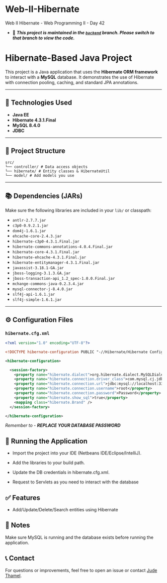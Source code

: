 
# Web-II-Hibernate

Web II Hibernate - Web Programming II - Day 42

- 📌 ***This project is maintained in the [`backend`](https://github.com/NetBeans-Projects/Web-II-Hibernate/tree/backend) branch. Please switch to that branch to view the code.***

# Hibernate-Based Java Project

This project is a Java application that uses the **Hibernate ORM framework** to interact with a **MySQL** database. It demonstrates the use of Hibernate with connection pooling, caching, and standard JPA annotations.

---

## 🔧 Technologies Used

- **Java EE**
- **Hibernate 4.3.1.Final**
- **MySQL 8.4.0**
- **JDBC**

---

## 📁 Project Structure

```directory
src/
└── controller/ # Data access objects
└── hibernate/ # Entity classes & HibernateUtil
└── model/ # Add models you use
```

---

## 📚 Dependencies (JARs)

Make sure the following libraries are included in your `lib/` or classpath:

- `antlr-2.7.7.jar`
- `c3p0-0.9.2.1.jar`
- `dom4j-1.6.1.jar`
- `ehcache-core-2.4.3.jar`
- `hibernate-c3p0-4.3.1.Final.jar`
- `hibernate-commons-annotations-4.0.4.Final.jar`
- `hibernate-core-4.3.1.Final.jar`
- `hibernate-ehcache-4.3.1.Final.jar`
- `hibernate-entitymanager-4.3.1.Final.jar`
- `javassist-3.18.1-GA.jar`
- `jboss-logging-3.1.3.GA.jar`
- `jboss-transaction-api_1.2_spec-1.0.0.Final.jar`
- `mchange-commons-java-0.2.3.4.jar`
- `mysql-connector-j-8.4.0.jar`
- `slf4j-api-1.6.1.jar`
- `slf4j-simple-1.6.1.jar`

---

## ⚙️ Configuration Files

### `hibernate.cfg.xml`

```xml
<?xml version="1.0" encoding="UTF-8"?>

<!DOCTYPE hibernate-configuration PUBLIC "-//Hibernate/Hibernate Configuration DTD 3.0//EN" "http://hibernate.sourceforge.net/hibernate-configuration-3.0.dtd">

<hibernate-configuration>

  <session-factory>
    <property name="hibernate.dialect">org.hibernate.dialect.MySQLDialect</property>
    <property name="hibernate.connection.driver_class">com.mysql.cj.jdbc.Driver</property>
    <property name="hibernate.connection.url">jdbc:mysql://localhost:3306/web_ii_hibernate?useSSL=false</property>
    <property name="hibernate.connection.username">root</property>
    <property name="hibernate.connection.password">Password</property>
    <property name="hibernate.show_sql">true</property>
    <mapping class="hibernate.Brand" />
  </session-factory>

</hibernate-configuration>

```

*Remember to - **REPLACE YOUR DATABASE PASSWORD***

## 🚀 Running the Application

* Import the project into your IDE (Netbeans IDE/Eclipse/IntelliJ).

* Add the libraries to your build path.

* Update the DB credentials in hibernate.cfg.xml.

* Request to Servlets as you need to interact with the database

## ✅ Features

* Add/Update/Delete/Search entities using Hibernate


## 📌 Notes

Make sure MySQL is running and the database exists before running the application.


## 📞 Contact
For questions or improvements, feel free to open an issue or contact [Jude Thamel](https://github.com/JudeThamel).

<br />
<br />
<br />
